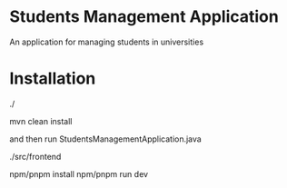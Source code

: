 # Students Management Application

An application for managing students in universities

# Installation

./

mvn clean install

and then run StudentsManagementApplication.java

./src/frontend

npm/pnpm install
npm/pnpm run dev

